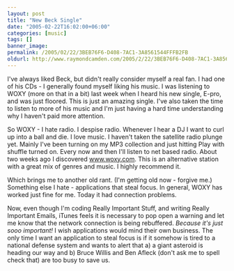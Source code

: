 ```yaml
---
layout: post
title: "New Beck Single"
date: "2005-02-22T16:02:00+06:00"
categories: [music]
tags: []
banner_image: 
permalink: /2005/02/22/3BEB76F6-D408-7AC1-3A8561544FFFB2FB
oldurl: http://www.raymondcamden.com/2005/2/22/3BEB76F6-D408-7AC1-3A8561544FFFB2FB
---
```


I've always liked Beck, but didn't really consider myself a real fan. I had one of his CDs - I generally found myself liking his music. I was listening to WOXY (more on that in a bit) last week when I heard his new single, E-pro, and was just floored. This is just an amazing single. I've also taken the time to listen to more of his music and I'm just having a hard time understanding why I haven't paid more attention. 

So WOXY - I hate radio. I despise radio. Whenever I hear a DJ I want to curl up into a ball and die. I love music. I haven't taken the satellite radio plunge yet. Mainly I've been turning on my MP3 collection and just hitting Play with shuffle turned on. Every now and then I'll listen to net based radio. About two weeks ago I discovered www.woxy.com. This is an alternative station with a great mix of genres and music. I highly recommend it.

Which brings me to another old rant. (I'm getting old now - forgive me.) Something else I hate - applications that steal focus. In general, WOXY has  worked just fine for me. Today it had connection problems.

Now, even though I'm coding Really Important Stuff, and writing Really Important Emails, iTunes feels it is necessary to pop open a warning and let me know that the network connection is being rebuffered. <i>Because it's just sooo important!</i> I wish applications would mind their own business. The only time I want an application to steal focus is if it somehow is tired to a national defense system and wants to alert that a) a giant asteroid is heading our way and b) Bruce Willis and Ben Afleck (don't ask me to spell check that) are too busy to save us.
